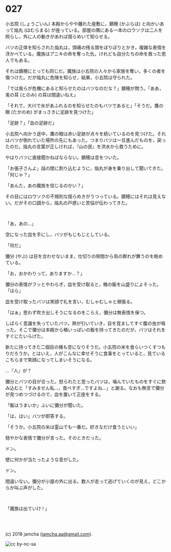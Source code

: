 

# 027

小五院 (しょうごいん) 本殿からやや離れた座敷に，鏑穂 (かぶらほ) と向かいあって焔丸 (ほむらまる) が座っている。部屋の隅にある一本のロウソクは二人を照らし，外に人の動きがあれば揺らめいて知らせる。  

バツの正体を知らされた焔丸は，頭痛の残る頭をぽりぽりとかき，複雑な表情を浮かべている。魔族はアニキの命を奪った仇，けれども自分たちの命を救った恩人でもある。  

それは鏑穂にとっても同じだ。魔族は小五院の人々から家族を奪い，多くの者を傷つけた。だが焔丸に危険を知らせ，結果，小五院は守られた。  

「では我らが危機にあると知らせたのはバツなのだな？」鏑穂が問う。「ああ，兎の耳 (とのみ) の耳は間違いねえ」  

「それで，大川で水があふれるのを知らせたのもバツであると」「そうだ。鷹の眼 (たかのめ) がまっさきに足跡を見つけた」  

「足跡？」「血の足跡だ」  

小五院へ向かう途中，鷹の眼は赤い足跡が点々を続いているのを見つけた。それはバツが倒れていた場所の先にもあった。つまりバツは一旦進んだものを，戻ったのだ。焔丸の言葉が正しければ，『山の民』を洪水から救うために。  

やはりバツに直接聞かねばならない。鏑穂は息をついた。  

「お張子さんよ」話の間に割り込むように，焔丸が身を乗り出して聞いてきた。「何じゃ？」  

「あんた，あの魔族を信じるのかい？」  

その目にはロウソクの不規則な揺らめきがうつっている。鏑穂にはそれは見えない。だがその口調から，焔丸の戸惑いと苦悩が伝わってきた。  

<br>  

「あ，あの…」  

空になった皿を手にし，バツがもじもじとしている。  

「何だ」  

彌分 (やぶ) は目を合わせないまま，仕切りの隙間から鳥の群れが舞うのを眺めている。  

「お，おかわりって，ありますか…？」  

彌分の表情がフッとやわらぎ，皿を受け取ると，桶の飯を山盛りによそった。「ほら」  

皿を受け取ったバツは笑顔で礼を言い，むしゃむしゃと頬張る。  

「はぁ」思わず吹き出しそうになるのをこらえ，彌分は無表情を保つ。  

しばらく意識を失っていたバツ。熱が引いていき，目を覚ましてすぐ腹の虫が鳴った。そこで彌分は本殿から桶いっぱいの飯を持ってきたのだが，バツはそれをすぐにたいらげた。  

新たに持ってきた二個目の桶も空になりそうだ。小五院の米を食らいつくすつもりだろうか。とはいえ，人がこんなに幸せそうに食事をとっていると，見ているこちらまで笑顔になってしまいそうになる。  

…『人』が？  

彌分とバツの目が合った。怒られたと思ったバツは，噛んでいたものをすぐに飲み込むと「すみません私…，食べすぎ…ですよね…」と謝る。なおも無言で彌分が見つめつづけるので，皿を置いて正座をする。  

「飯はうまいか」ふいに彌分が聞いた。  

「は，はい」バツが即答する。  

「そうか。小五院の米は霊山でも一番だ。好きなだけ食うといい」  

穏やかな表情で彌分が言った。そのときだった。  

ドン。  

壁に何かが当たったような音がした。  

ドン。  

間違いない。彌分が小屋の外に出る。数人が走って逃げていくのが見え，どこからか叫ぶ声がした。  

<br>  

「魔族は出ていけ ! 」  

<br>  
<br>  

(c) 2018 jamcha (jamcha.aa@gmail.com).  

![cc by-nc-sa](https://i.creativecommons.org/l/by-nc-sa/4.0/88x31.png)  


